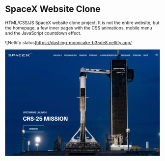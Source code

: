 # SpaceX Website Clone

HTML/CSS/JS SpaceX website clone project. It is not the entire website, but the homepage, a few inner pages with the CSS animations, mobile menu and the JavaScript countdown effect.

![Netlify status]https://dashing-mooncake-b35de8.netlify.app/

![SpaceX Website](img/screen.jpg)
